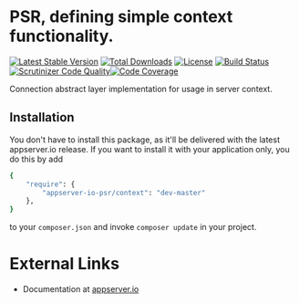 # PSR, defining simple context functionality.

[![Latest Stable Version](https://poser.pugx.org/appserver-io-psr/context/v/stable.png)](https://packagist.org/packages/appserver-io-psr/context) [![Total Downloads](https://poser.pugx.org/appserver-io-psr/context/downloads.png)](https://packagist.org/packages/appserver-io-psr/context) [![License](https://poser.pugx.org/appserver-io-psr/context/license.png)](https://packagist.org/packages/appserver-io-psr/context) [![Build Status](https://travis-ci.org/appserver-io-psr/context.png)](https://travis-ci.org/appserver-io-psr/context)[![Scrutinizer Code Quality](https://scrutinizer-ci.com/g/appserver-io-psr/context/badges/quality-score.png?b=master)](https://scrutinizer-ci.com/g/appserver-io-psr/context/?branch=master)[![Code Coverage](https://scrutinizer-ci.com/g/appserver-io-psr/context/badges/coverage.png?b=master)](https://scrutinizer-ci.com/g/appserver-io-psr/context/?branch=master)

Connection abstract layer implementation for usage in server context.

## Installation

You don't have to install this package, as it'll be delivered with the latest appserver.io 
release. If you want to install it with your application only, you do this by add

```sh
{
    "require": {
        "appserver-io-psr/context": "dev-master"
    },
}
```

to your ```composer.json``` and invoke ```composer update``` in your project.

# External Links

* Documentation at [appserver.io](http://docs.appserver.io)
